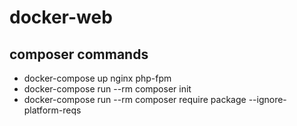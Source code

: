 # docker-web

## composer commands
- docker-compose up nginx php-fpm
- docker-compose run --rm composer init
- docker-compose run --rm composer require package --ignore-platform-reqs
